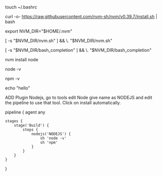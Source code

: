 touch ~/.bashrc 

curl -o- https://raw.githubusercontent.com/nvm-sh/nvm/v0.39.7/install.sh | bash

export NVM_DIR="$HOME/.nvm"

[ -s "$NVM_DIR/nvm.sh" ] && \. "$NVM_DIR/nvm.sh"  

[ -s "$NVM_DIR/bash_completion" ] && \. "$NVM_DIR/bash_completion"  

nvm install node

node -v

npm -v

echo "hello"





ADD Plugin Nodejs, go to tools edit Node give name as NODEJS and 
edit the pipeline to use that tool. Click on install automatically.


pipeline {
    agent any

    stages {
        stage('Build') {
            steps {
                nodejs('NODEJS') {
                    sh 'node -v'
                    sh 'npm'
                }
            }
        }
    }
}
